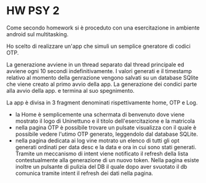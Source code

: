 # HW PSY 2

Come secondo homework si è proceduto con una esercitazione in ambiente android sul multitasking.

Ho scelto di realizzare un'app che simuli un semplice gneratore di codici OTP. 

La generazione avviene in un thread separato dal thread principale ed avviene ogni 10 secondi 
indefinitivamente. I valori generati e il timestamp relativo al momento della genrazione vengono 
salvati su un database SQlite che viene creato al primo avvio della app. La generazione dei condici 
parte alla avvio della app. e termina al suo spegnimento. 

La app è divisa in 3 fragment denominati rispettivamente home, OTP  e Log.

- la Home  è semplicemente una schermata di benvenuto dove viene mostrato il logo di Uninettuno 
e il titolo dell'esercitazione e la matricola 
- nella pagina OTP  è possibile trovare un pulsate visualizza con il quale è possibile vedere l'utimo 
OTP generato, leggendolo dal database SQLite.
- nella pagina dedicata ai log vine motrato un elenco di tutti gli opt generati ordinati per data desc
e la data e ora in cui sono stati generati. Tramite un meccanismo di intent viene notificato il refresh della lista 
contestualmente alla generazione di un nuovo token. Nella pagina esiste inoltre un pulsante di pulizia del DB 
il quale dopo aver svuotato il db comunica tramite intent il refresh dei dati nella pagina.

